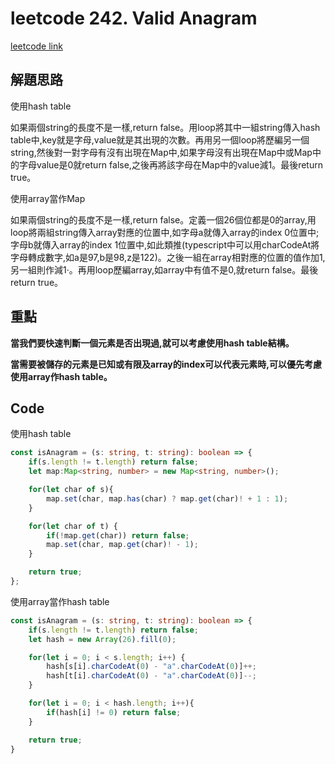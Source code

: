 # leetcode 242. Valid Anagram

[leetcode link](https://leetcode.com/problems/valid-anagram/)

## 解題思路

使用hash table

如果兩個string的長度不是一樣,return false。用loop將其中一組string傳入hash table中,key就是字母,value就是其出現的次數。再用另一個loop將歷編另一個string,然後對一對字母有沒有出現在Map中,如果字母沒有出現在Map中或Map中的字母value是0就return false,之後再將該字母在Map中的value減1。最後return true。

使用array當作Map

如果兩個string的長度不是一樣,return false。定義一個26個位都是0的array,用loop將兩組string傳入array對應的位置中,如字母a就傳入array的index 0位置中;字母b就傳入array的index 1位置中,如此類推(typescript中可以用charCodeAt將字母轉成數字,如a是97,b是98,z是122)。之後一組在array相對應的位置的值作加1,另一組則作減1‧。再用loop歷編array,如array中有值不是0,就return false。最後return true。

## 重點

**當我們要快速判斷一個元素是否出現過,就可以考慮使用hash table結構。**

**當需要被儲存的元素是已知或有限及array的index可以代表元素時,可以優先考慮使用array作hash table。**

## Code

使用hash table

```typescript
const isAnagram = (s: string, t: string): boolean => {
    if(s.length != t.length) return false;
    let map:Map<string, number> = new Map<string, number>();

    for(let char of s){
        map.set(char, map.has(char) ? map.get(char)! + 1 : 1);
    }

    for(let char of t) {
        if(!map.get(char)) return false;
        map.set(char, map.get(char)! - 1);
    }

    return true;
};
```

使用array當作hash table

```typescript
const isAnagram = (s: string, t: string): boolean => {
    if(s.length != t.length) return false;
    let hash = new Array(26).fill(0);

    for(let i = 0; i < s.length; i++) {
        hash[s[i].charCodeAt(0) - "a".charCodeAt(0)]++;
        hash[t[i].charCodeAt(0) - "a".charCodeAt(0)]--;
    }

    for(let i = 0; i < hash.length; i++){
        if(hash[i] != 0) return false;
    }

    return true;
}
```
